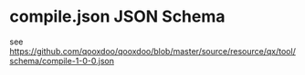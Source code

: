 # compile.json JSON Schema

see
<https://github.com/qooxdoo/qooxdoo/blob/master/source/resource/qx/tool/schema/compile-1-0-0.json>
